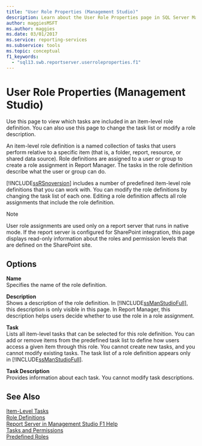 ```yaml
---
title: "User Role Properties (Management Studio)"
description: Learn about the User Role Properties page in SQL Server Management Studio where you view item-level role definition tasks, change the task list, or modify a role description.
author: maggiesMSFT
ms.author: maggies
ms.date: 03/01/2017
ms.service: reporting-services
ms.subservice: tools
ms.topic: conceptual
f1_keywords:
  - "sql13.swb.reportserver.userroleproperties.f1"
---
```

# User Role Properties (Management Studio)
  Use this page to view which tasks are included in an item-level role definition. You can also use this page to change the task list or modify a role description.  
  
 An item-level role definition is a named collection of tasks that users perform relative to a specific item (that is, a folder, report, resource, or shared data source). Role definitions are assigned to a user or group to create a role assignment in Report Manager. The tasks in the role definition describe what the user or group can do.  
  
 [!INCLUDE[ssRSnoversion](../../includes/ssrsnoversion-md.md)] includes a number of predefined item-level role definitions that you can work with. You can modify the role definitions by changing the task list of each one. Editing a role definition affects all role assignments that include the role definition.  
  
> [!NOTE]  
>  User role assignments are used only on a report server that runs in native mode. If the report server is configured for SharePoint integration, this page displays read-only information about the roles and permission levels that are defined on the SharePoint site.  
  
## Options  
 **Name**  
 Specifies the name of the role definition.  
  
 **Description**  
 Shows a description of the role definition. In [!INCLUDE[ssManStudioFull](../../includes/ssmanstudiofull-md.md)], this description is only visible in this page. In Report Manager, this description helps users decide whether to use the role in a role assignment.  
  
 **Task**  
 Lists all item-level tasks that can be selected for this role definition. You can add or remove items from the predefined task list to define how users access a given item through this role. You cannot create new tasks, and you cannot modify existing tasks. The task list of a role definition appears only in [!INCLUDE[ssManStudioFull](../../includes/ssmanstudiofull-md.md)].  
  
 **Task Description**  
 Provides information about each task. You cannot modify task descriptions.  
  
## See Also  
 [Item-Level Tasks](../../reporting-services/security/tasks-and-permissions-item-level-tasks.md)   
 [Role Definitions](../../reporting-services/security/role-definitions.md)   
 [Report Server in Management Studio F1 Help](../../reporting-services/tools/report-server-in-management-studio-f1-help.md)   
 [Tasks and Permissions](../../reporting-services/security/tasks-and-permissions.md)   
 [Predefined Roles](../../reporting-services/security/role-definitions-predefined-roles.md)  
  
  

